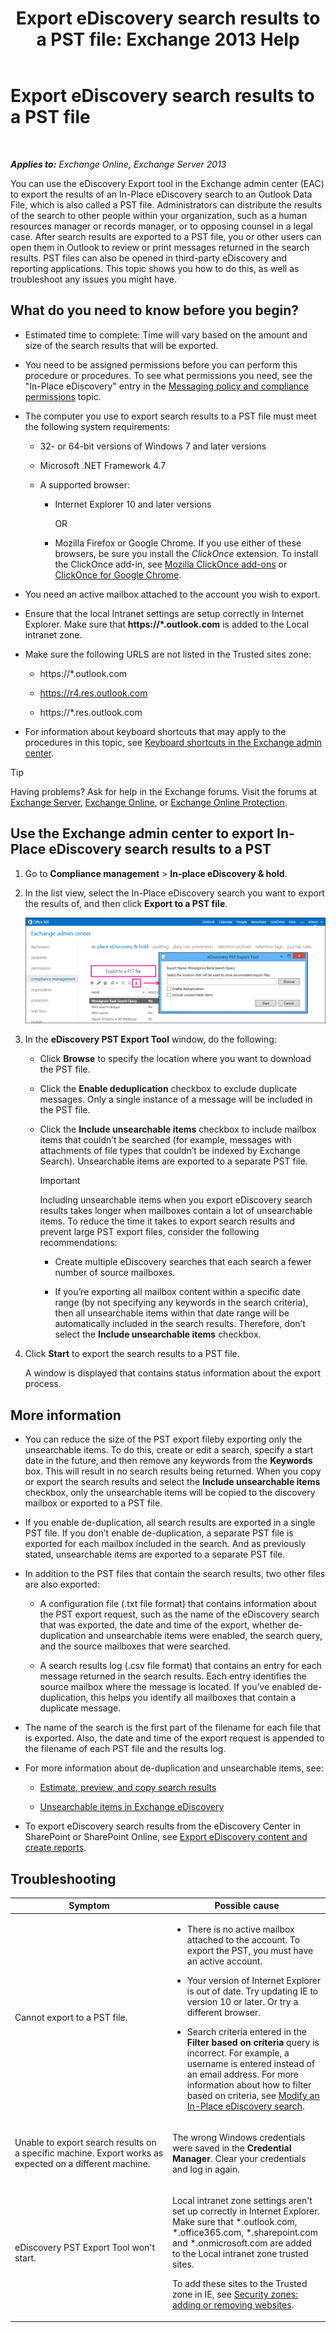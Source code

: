 ﻿---
title: 'Export eDiscovery search results to a PST file: Exchange 2013 Help'
TOCTitle: Export eDiscovery search results to a PST file
ms:assetid: bc47f5f9-d056-4b69-b669-ae65fad541c8
ms:mtpsurl: https://technet.microsoft.com/en-us/library/Dn440164(v=EXCHG.150)
ms:contentKeyID: 57793072
ms.date: 12/10/2017
mtps_version: v=EXCHG.150
---

# Export eDiscovery search results to a PST file

 

_**Applies to:** Exchange Online, Exchange Server 2013_


You can use the eDiscovery Export tool in the Exchange admin center (EAC) to export the results of an In-Place eDiscovery search to an Outlook Data File, which is also called a PST file. Administrators can distribute the results of the search to other people within your organization, such as a human resources manager or records manager, or to opposing counsel in a legal case. After search results are exported to a PST file, you or other users can open them in Outlook to review or print messages returned in the search results. PST files can also be opened in third-party eDiscovery and reporting applications. This topic shows you how to do this, as well as troubleshoot any issues you might have.

## What do you need to know before you begin?

  - Estimated time to complete: Time will vary based on the amount and size of the search results that will be exported.

  - You need to be assigned permissions before you can perform this procedure or procedures. To see what permissions you need, see the "In-Place eDiscovery" entry in the [Messaging policy and compliance permissions](messaging-policy-and-compliance-permissions-exchange-2013-help.md) topic.

  - The computer you use to export search results to a PST file must meet the following system requirements:
    
      - 32- or 64-bit versions of Windows 7 and later versions
    
      - Microsoft .NET Framework 4.7
    
      - A supported browser:
        
          - Internet Explorer 10 and later versions
            
            OR
        
          - Mozilla Firefox or Google Chrome. If you use either of these browsers, be sure you install the *ClickOnce* extension. To install the ClickOnce add-in, see [Mozilla ClickOnce add-ons](https://addons.mozilla.org/en-us/firefox/search/?q=clickonce%26cat=1%2c0%26appver=%26platform=) or [ClickOnce for Google Chrome](https://chrome.google.com/webstore/search/clickonce?_category=extensions).

  - You need an active mailbox attached to the account you wish to export.

  - Ensure that the local Intranet settings are setup correctly in Internet Explorer. Make sure that **https://\*.outlook.com** is added to the Local intranet zone.

  - Make sure the following URLS are not listed in the Trusted sites zone:
    
      - https://\*.outlook.com
    
      - https://r4.res.outlook.com
    
      - https://\*.res.outlook.com

  - For information about keyboard shortcuts that may apply to the procedures in this topic, see [Keyboard shortcuts in the Exchange admin center](keyboard-shortcuts-in-the-exchange-admin-center-exchange-online-protection-help.md).


> [!TIP]
> Having problems? Ask for help in the Exchange forums. Visit the forums at <A href="https://go.microsoft.com/fwlink/p/?linkid=60612">Exchange Server</A>, <A href="https://go.microsoft.com/fwlink/p/?linkid=267542">Exchange Online</A>, or <A href="https://go.microsoft.com/fwlink/p/?linkid=285351">Exchange Online Protection</A>.



## Use the Exchange admin center to export In-Place eDiscovery search results to a PST

1.  Go to **Compliance management** \> **In-place eDiscovery & hold**.

2.  In the list view, select the In-Place eDiscovery search you want to export the results of, and then click **Export to a PST file**.
    
    ![Export to a PST File](images/Dn440164.1ebee2ac-89b3-49fa-b70c-a07c9a65f958(EXCHG.150).gif "Export to a PST File")  

3.  In the **eDiscovery PST Export Tool** window, do the following:
    
      - Click **Browse** to specify the location where you want to download the PST file.
    
      - Click the **Enable deduplication** checkbox to exclude duplicate messages. Only a single instance of a message will be included in the PST file.
    
      - Click the **Include unsearchable items** checkbox to include mailbox items that couldn’t be searched (for example, messages with attachments of file types that couldn’t be indexed by Exchange Search). Unsearchable items are exported to a separate PST file.
        

        > [!IMPORTANT]
        > Including unsearchable items when you export eDiscovery search results takes longer when mailboxes contain a lot of unsearchable items. To reduce the time it takes to export search results and prevent large PST export files, consider the following recommendations: 
        > <UL>
        > <LI>
        > <P>Create multiple eDiscovery searches that each search a fewer number of source mailboxes.</P>
        > <LI>
        > <P>If you’re exporting all mailbox content within a specific date range (by not specifying any keywords in the search criteria), then all unsearchable items within that date range will be automatically included in the search results. Therefore, don’t select the <STRONG>Include unsearchable items</STRONG> checkbox.</P></LI></UL>



4.  Click **Start** to export the search results to a PST file.
    
    A window is displayed that contains status information about the export process.

## More information

  - You can reduce the size of the PST export fileby exporting only the unsearchable items. To do this, create or edit a search, specify a start date in the future, and then remove any keywords from the **Keywords** box. This will result in no search results being returned. When you copy or export the search results and select the **Include unsearchable items** checkbox, only the unsearchable items will be copied to the discovery mailbox or exported to a PST file.

  - If you enable de-duplication, all search results are exported in a single PST file. If you don’t enable de-duplication, a separate PST file is exported for each mailbox included in the search. And as previously stated, unsearchable items are exported to a separate PST file.

  - In addition to the PST files that contain the search results, two other files are also exported:
    
      - A configuration file (.txt file format) that contains information about the PST export request, such as the name of the eDiscovery search that was exported, the date and time of the export, whether de-duplication and unsearchable items were enabled, the search query, and the source mailboxes that were searched.
    
      - A search results log (.csv file format) that contains an entry for each message returned in the search results. Each entry identifies the source mailbox where the message is located. If you’ve enabled de-duplication, this helps you identify all mailboxes that contain a duplicate message.

  - The name of the search is the first part of the filename for each file that is exported. Also, the date and time of the export request is appended to the filename of each PST file and the results log.

  - For more information about de-duplication and unsearchable items, see:
    
      - [Estimate, preview, and copy search results](https://docs.microsoft.com/en-us/exchange/security-and-compliance/in-place-ediscovery/in-place-ediscovery)
    
      - [Unsearchable items in Exchange eDiscovery](unsearchable-items-in-exchange-ediscovery-exchange-2013-help.md)

  - To export eDiscovery search results from the eDiscovery Center in SharePoint or SharePoint Online, see [Export eDiscovery content and create reports](https://go.microsoft.com/fwlink/p/?linkid=324757).

## Troubleshooting


<table>
<colgroup>
<col style="width: 50%" />
<col style="width: 50%" />
</colgroup>
<thead>
<tr class="header">
<th>Symptom</th>
<th>Possible cause</th>
</tr>
</thead>
<tbody>
<tr class="odd">
<td><p>Cannot export to a PST file.</p></td>
<td><ul>
<li><p>There is no active mailbox attached to the account. To export the PST, you must have an active account.</p></li>
<li><p>Your version of Internet Explorer is out of date. Try updating IE to version 10 or later. Or try a different browser.</p></li>
<li><p>Search criteria entered in the <strong>Filter based on criteria</strong> query is incorrect. For example, a username is entered instead of an email address. For more information about how to filter based on criteria, see <a href="modify-an-in-place-ediscovery-search-exchange-2013-help.md">Modify an In-Place eDiscovery search</a>.</p></li>
</ul></td>
</tr>
<tr class="even">
<td><p>Unable to export search results on a specific machine. Export works as expected on a different machine.</p></td>
<td><p>The wrong Windows credentials were saved in the <strong>Credential Manager</strong>. Clear your credentials and log in again.</p></td>
</tr>
<tr class="odd">
<td><p>eDiscovery PST Export Tool won't start.</p></td>
<td><p>Local intranet zone settings aren't set up correctly in Internet Explorer. Make sure that *.outlook.com, *.office365.com, *.sharepoint.com and *.onmicrosoft.com are added to the Local intranet zone trusted sites.</p>
<p>To add these sites to the Trusted zone in IE, see <a href="https://windows.microsoft.com/en-us/windows/security-zones-adding-removing-websites#1tc=windows-7">Security zones: adding or removing websites</a>.</p></td>
</tr>
</tbody>
</table>

